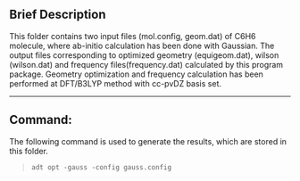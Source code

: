 ## Brief Description


This folder contains two input files (mol.config, geom.dat) of C6H6 molecule, where ab-initio calculation has been done with Gaussian. 
The output files corresponding to optimized geometry (equigeom.dat), wilson (wilson.dat) and frequency files(frequency.dat) calculated by this program package. 
Geometry optimization and frequency calculation has been performed at DFT/B3LYP method with cc-pvDZ basis set.

---
## Command:

The following command is used to generate the results, which are stored in this folder.


>`adt opt -gauss -config gauss.config`
